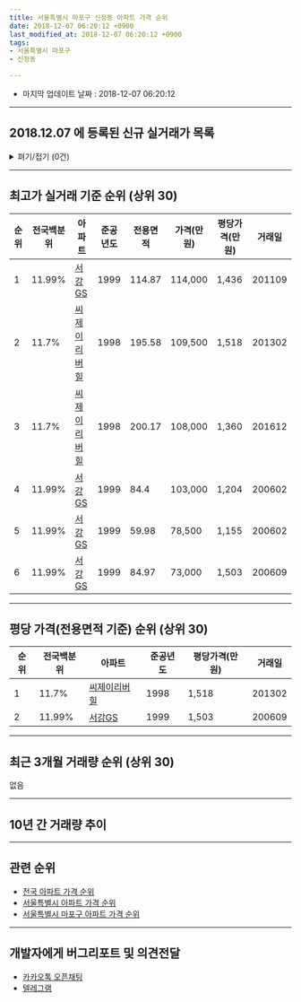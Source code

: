 ```yaml
---
title: 서울특별시 마포구 신정동 아파트 가격 순위
date: 2018-12-07 06:20:12 +0900
last_modified_at: 2018-12-07 06:20:12 +0900
tags:
- 서울특별시 마포구
- 신정동

---
```


* 마지막 업데이트 날짜 : 2018-12-07 06:20:12

---

## 2018.12.07 에 등록된 신규 실거래가 목록

<details>
<summary>펴기/접기 (0건)</summary>
<div markdown="1">

|아파트|전국백분위|준공년도|전용면적|가격(만원)|평당가격(만원)|거래일|
|---|---|---|---|---|---|---|
|없음|||||||


</div>
</details>

---

## 최고가 실거래 기준 순위 (상위 30)


|순위|전국백분위|아파트|준공년도|전용면적|가격(만원)|평당가격(만원)|거래일|
|---|---|---|---|---|---|---|---|
|1|11.99%|[서강GS](https://search.naver.com/search.naver?query=%EC%84%9C%EC%9A%B8%ED%8A%B9%EB%B3%84%EC%8B%9C+%EB%A7%88%ED%8F%AC%EA%B5%AC+%EC%8B%A0%EC%A0%95%EB%8F%99+%EC%84%9C%EA%B0%95GS)|1999|114.87|114,000|1,436|201109|
|2|11.7%|[씨제이리버힐](https://search.naver.com/search.naver?query=%EC%84%9C%EC%9A%B8%ED%8A%B9%EB%B3%84%EC%8B%9C+%EB%A7%88%ED%8F%AC%EA%B5%AC+%EC%8B%A0%EC%A0%95%EB%8F%99+%EC%94%A8%EC%A0%9C%EC%9D%B4%EB%A6%AC%EB%B2%84%ED%9E%90)|1998|195.58|109,500|1,518|201302|
|3|11.7%|[씨제이리버힐](https://search.naver.com/search.naver?query=%EC%84%9C%EC%9A%B8%ED%8A%B9%EB%B3%84%EC%8B%9C+%EB%A7%88%ED%8F%AC%EA%B5%AC+%EC%8B%A0%EC%A0%95%EB%8F%99+%EC%94%A8%EC%A0%9C%EC%9D%B4%EB%A6%AC%EB%B2%84%ED%9E%90)|1998|200.17|108,000|1,360|201612|
|4|11.99%|[서강GS](https://search.naver.com/search.naver?query=%EC%84%9C%EC%9A%B8%ED%8A%B9%EB%B3%84%EC%8B%9C+%EB%A7%88%ED%8F%AC%EA%B5%AC+%EC%8B%A0%EC%A0%95%EB%8F%99+%EC%84%9C%EA%B0%95GS)|1999|84.4|103,000|1,204|200602|
|5|11.99%|[서강GS](https://search.naver.com/search.naver?query=%EC%84%9C%EC%9A%B8%ED%8A%B9%EB%B3%84%EC%8B%9C+%EB%A7%88%ED%8F%AC%EA%B5%AC+%EC%8B%A0%EC%A0%95%EB%8F%99+%EC%84%9C%EA%B0%95GS)|1999|59.98|78,500|1,155|200602|
|6|11.99%|[서강GS](https://search.naver.com/search.naver?query=%EC%84%9C%EC%9A%B8%ED%8A%B9%EB%B3%84%EC%8B%9C+%EB%A7%88%ED%8F%AC%EA%B5%AC+%EC%8B%A0%EC%A0%95%EB%8F%99+%EC%84%9C%EA%B0%95GS)|1999|84.97|73,000|1,503|200609|


---

## 평당 가격(전용면적 기준) 순위 (상위 30)


|순위|전국백분위|아파트|준공년도|평당가격(만원)|거래일|
|---|---|---|---|---|---|
|1|11.7%|[씨제이리버힐](https://search.naver.com/search.naver?query=%EC%84%9C%EC%9A%B8%ED%8A%B9%EB%B3%84%EC%8B%9C+%EB%A7%88%ED%8F%AC%EA%B5%AC+%EC%8B%A0%EC%A0%95%EB%8F%99+%EC%94%A8%EC%A0%9C%EC%9D%B4%EB%A6%AC%EB%B2%84%ED%9E%90)|1998|1,518|201302|
|2|11.99%|[서강GS](https://search.naver.com/search.naver?query=%EC%84%9C%EC%9A%B8%ED%8A%B9%EB%B3%84%EC%8B%9C+%EB%A7%88%ED%8F%AC%EA%B5%AC+%EC%8B%A0%EC%A0%95%EB%8F%99+%EC%84%9C%EA%B0%95GS)|1999|1,503|200609|


---

## 최근 3개월 거래량 순위 (상위 30)

없음

---

## 10년 간 거래량 추이


<div style="width:100%;">
    <canvas id="deal_progress" height="250"></canvas>
</div>

<script>
new Chart(document.getElementById("deal_progress"), {
    type: 'line',
    data: {
        labels: ['200812','200901','200902','200903','200904','200905','200906','200907','200908','200909','200910','200911','200912','201001','201002','201003','201004','201005','201006','201007','201008','201009','201010','201011','201012','201101','201102','201103','201104','201105','201106','201107','201108','201109','201110','201111','201112','201201','201202','201203','201204','201205','201206','201207','201208','201209','201210','201211','201212','201301','201302','201303','201304','201305','201306','201307','201308','201309','201310','201311','201312','201401','201402','201403','201404','201405','201406','201407','201408','201409','201410','201411','201412','201501','201502','201503','201504','201505','201506','201507','201508','201509','201510','201511','201512','201601','201602','201603','201604','201605','201606','201607','201608','201609','201610','201611','201612','201701','201702','201703','201704','201705','201706','201707','201708','201709','201710','201711','201712','201801','201802','201803','201804','201805','201806','201807','201808','201809','201810','201811','201812'],
        datasets: [{
            label: '실거래 수',
            pointRadius: 1,
            data: [1, 0, 1, 2, 3, 5, 3, 1, 4, 4, 0, 6, 2, 0, 2, 1, 0, 1, 1, 4, 0, 0, 1, 4, 3, 2, 1, 1, 2, 2, 1, 2, 2, 3, 0, 3, 2, 1, 2, 2, 1, 3, 1, 1, 0, 0, 0, 1, 2, 0, 1, 1, 4, 4, 1, 3, 4, 4, 3, 7, 3, 3, 12, 6, 2, 3, 1, 3, 3, 9, 2, 1, 1, 3, 3, 12, 4, 10, 4, 5, 2, 5, 5, 5, 1, 3, 5, 1, 6, 5, 9, 11, 6, 6, 5, 4, 2, 2, 0, 4, 4, 6, 3, 5, 0, 0, 0, 5, 3, 4, 3, 5, 2, 1, 2, 2, 6, 3, 0, 0, 0],
            borderColor: "rgba(255, 201, 14, 1)",
            backgroundColor: "rgba(255, 201, 14, 0.5)",
            fill: true,
        }]
    },
    options: {
        responsive: true,
        title: {
            display: true,
            text: '10년간 거래량 추이'
        },
        tooltips: {
            mode: 'index',
            intersect: false,
        },
        hover: {
            mode: 'nearest',
            intersect: true
        },
        scales: {
            xAxes: [{
                display: true,
                scaleLabel: {
                    display: true,
                    labelString: '년/월'
                }
            }],
            yAxes: [{
                display: true,
                ticks: {
                    suggestedMin: 0,
                },
                scaleLabel: {
                    display: true,
                    labelString: '실거래 수'
                }
            }]
        }
    }
});

</script>


---

## 관련 순위

- [전국 아파트 가격 순위](https://inasie.github.io/apt-ranking/전국)
- [서울특별시 아파트 가격 순위](https://inasie.github.io/apt-ranking/서울특별시)
- [서울특별시 마포구 아파트 가격 순위](https://inasie.github.io/apt-ranking/서울특별시-마포구)


---

## 개발자에게 버그리포트 및 의견전달

- [카카오톡 오픈채팅](https://open.kakao.com/o/gLJUAP4)
- [텔레그램](https://t.me/inasie)

